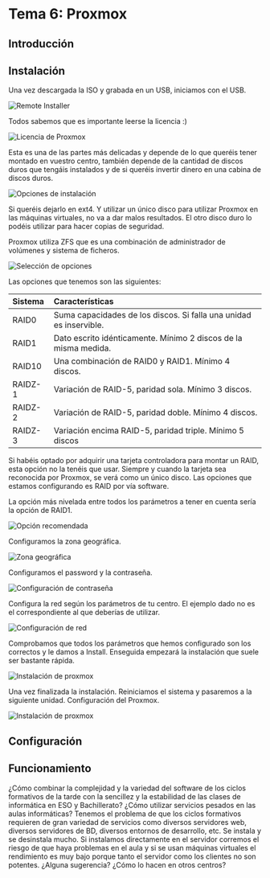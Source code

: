 # Tema 6: Proxmox
## Introducción


## Instalación
Una vez descargada la ISO y grabada en un USB, iniciamos con el USB.

![Remote Installer](img/tema6/1.jpg "Licencia de Proxmox")

Todos sabemos que es importante leerse la licencia :)

![Licencia de Proxmox](img/tema6/2.jpg "Licencia de Proxmox")


Esta es una de las partes más delicadas y depende de lo que queréis tener montado en vuestro centro, también depende de la cantidad de discos duros que tengáis instalados y de si queréis invertir dinero en una cabina de discos duros.

![Opciones de instalación](img/tema6/3.jpg "Opciones de instalación")

Si queréis dejarlo en ext4. Y utilizar un único disco para utilizar Proxmox en las máquinas virtuales, no va a dar malos resultados. El otro disco duro lo podéis utilizar para hacer copias de seguridad.

Proxmox utiliza ZFS que es una combinación de administrador de volúmenes y sistema de ficheros.

![Selección de opciones](img/tema6/4.jpg "Selección de opciones")


Las opciones que tenemos son las siguientes:

| Sistema         | Características |
|:--------------|:-----|
|RAID0 	|Suma capacidades de los discos. Si falla una unidad es inservible.|
|RAID1 	|Dato escrito idénticamente. Mínimo 2 discos de la misma medida.|
|RAID10 |	Una combinación de RAID0 y RAID1. Mínimo 4 discos.|
|RAIDZ-1 |	Variación de RAID-5, paridad sola. Mínimo 3 discos.|
|RAIDZ-2 |	Variación de RAID-5, paridad doble. Mínimo 4 discos.|
|RAIDZ-3 |	Variación encima RAID-5, paridad triple. Mínimo 5 discos|

Si habéis optado por adquirir una tarjeta controladora para montar un RAID, esta opción no la tenéis que usar. Siempre y cuando la tarjeta sea reconocida por Proxmox, se verá como un único disco. Las opciones que estamos configurando es RAID por vía software.

La opción más nivelada entre todos los parámetros a tener en cuenta sería la opción de RAID1.

![Opción recomendada](img/tema6/5.jpg "Opción recomendada")


Configuramos la zona geográfica.

![Zona geográfica](img/tema6/6.jpg "Zona geográfica")


Configuramos el password y la contraseña.

![Configuración de contraseña](img/tema6/7.jpg "Configuración de contraseña")


Configura la red según los parámetros de tu centro. El ejemplo dado no es el correspondiente al que deberías de utilizar.

![Configuración de red](img/tema6/8.jpg "Configuración de red")

Comprobamos que todos los parámetros que hemos configurado son los correctos y le damos a Install. Enseguida empezará la instalación que suele ser bastante rápida.

![Instalación de proxmox](img/tema6/9.jpg "Instalación de proxmox")


Una vez finalizada la instalación. Reiniciamos el sistema y pasaremos a la siguiente unidad. Configuración del Proxmox.

![Instalación de proxmox](img/tema6/10.jpg "Instalación de proxmox")

## Configuración


## Funcionamiento
¿Cómo combinar la complejidad y la variedad del software de los ciclos formativos de la tarde con la sencillez y la estabilidad de las clases de informática en ESO y Bachillerato? ¿Cómo utilizar servicios pesados en las aulas informáticas? Tenemos el problema de que los ciclos formativos requieren de gran variedad de servicios como diversos servidores web, diversos servidores de BD, diversos entornos de desarrollo, etc. Se instala y se desinstala mucho. Si instalamos directamente en el servidor corremos el riesgo de que haya problemas en el aula y si se usan máquinas virtuales el rendimiento es muy bajo porque tanto el servidor como los clientes no son potentes. ¿Alguna sugerencia? ¿Cómo lo hacen en otros centros?